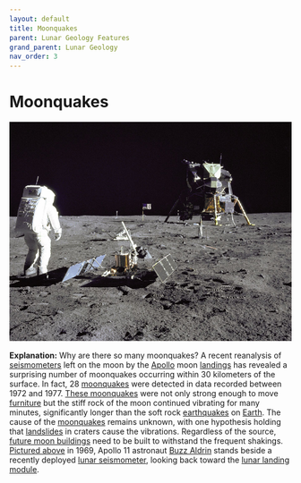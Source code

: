 ```yaml
---
layout: default
title: Moonquakes
parent: Lunar Geology Features
grand_parent: Lunar Geology
nav_order: 3
---
```


# Moonquakes

![aldrinseismometer_apollo11.jpeg](Moonquakes.assets/aldrinseismometer_apollo11.jpeg)

**Explanation:**  Why are there so many moonquakes? A recent reanalysis of [seismometers](http://en.wikipedia.org/wiki/Seismometer) left on the moon by the [Apollo](http://history.nasa.gov/ap11ann/introduction.htm) moon [landings](http://www.youtube.com/watch?v=RMINSD7MmT4) has revealed a surprising number of moonquakes occurring within 30 kilometers of the surface. In fact, 28 [moonquakes](http://adsabs.harvard.edu/abs/2005AGUFM.P51A0915N) were detected in data recorded between 1972 and 1977. [These moonquakes](http://science.nasa.gov/headlines/y2006/15mar_moonquakes.htm) were not only strong enough to move [furniture](http://www.maltwood.uvic.ca/hoft/timeline.html) but the stiff rock of the moon continued vibrating for many minutes, significantly longer than the soft rock [earthquakes](http://projects.crustal.ucsb.edu/understanding/elastic/rebound.html) on [Earth](http://antwrp.gsfc.nasa.gov/apod/image/0208/earthlights02_dmsp_big.jpg). The cause of the [moonquakes](http://adsabs.harvard.edu/abs/2006epsc.conf..301F) remains unknown, with one hypothesis holding that [landslides](http://earthquake.usgs.gov/learning/glossary.php?termID=105&alpha=L) in craters cause the vibrations. Regardless of the source, [future moon buildings](http://spaceflight.nasa.gov/gallery/images/vision/lunar/ndxpage1.html) need to be built to withstand the frequent shakings. [Pictured above](http://grin.hq.nasa.gov/ABSTRACTS/GPN-2000-001102.html) in 1969, Apollo 11 astronaut [Buzz Aldrin](http://en.wikipedia.org/wiki/Buzz_Aldrin) stands beside a recently deployed [lunar seismometer](http://www.lpi.usra.edu/lunar/missions/apollo/apollo_15/experiments/ps/), looking back toward the [lunar landing module](https://apod.nasa.gov/apod/ap030920.html).

